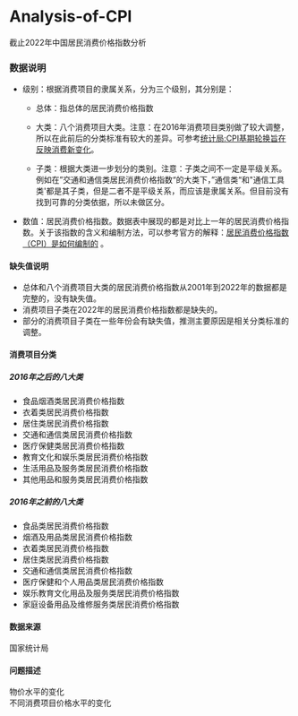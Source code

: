# Analysis-of-CPI
截止2022年中国居民消费价格指数分析

### 数据说明


- 级别：根据消费项目的隶属关系，分为三个级别，其分别是：   

   - 总体：指总体的居民消费价格指数<br>

   - 大类：八个消费项目大类。注意：在2016年消费项目类别做了较大调整，所以在此前后的分类标准有较大的差异。可参考[统计局:CPI基期轮换旨在反映消费新变化](https://www.gov.cn/xinwen/2016-02/20/content_5043978.htm)。<br>

   - 子类：根据大类进一步划分的类别。注意：子类之间不一定是平级关系。例如在”交通和通信类居民消费价格指数“的大类下，”通信类“和"通信工具类'都是其子类，但是二者不是平级关系，而应该是隶属关系。但目前没有找到可靠的分类依据，所以未做区分。
  
- 数值：居民消费价格指数。数据表中展现的都是对比上一年的居民消费价格指数。关于该指数的含义和编制方法，可以参考官方的解释：[居民消费价格指数（CPI）是如何编制的](http://www.stats.gov.cn/zs/tjws/tjzb/202301/t20230101_1903757.html) 。

#### 缺失值说明 
- 总体和八个消费项目大类的居民消费价格指数从2001年到2022年的数据都是完整的，没有缺失值。<br>
- 消费项目子类在2022年的居民消费价格指数都是缺失的。<br>
- 部分的消费项目子类在一些年份会有缺失值，推测主要原因是相关分类标准的调整。

#### 消费项目分类
##### 2016年之后的八大类

- 食品烟酒类居民消费价格指数<br>
- 衣着类居民消费价格指数<br>
- 居住类居民消费价格指数<br>
- 交通和通信类居民消费价格指数<br>
- 医疗保健类居民消费价格指数<br>
- 教育文化和娱乐类居民消费价格指数<br>
- 生活用品及服务类居民消费价格指数<br>
- 其他用品和服务类居民消费价格指数<br>
##### 2016年之前的八大类

- 食品类居民消费价格指数<br>
- 烟酒及用品类居民消费价格指数<br>
- 衣着类居民消费价格指数<br>
- 居住类居民消费价格指数<br>
- 交通和通信类居民消费价格指数<br>
- 医疗保健和个人用品类居民消费价格指数<br>
- 娱乐教育文化用品及服务类居民消费价格指数<br>
- 家庭设备用品及维修服务类居民消费价格指数<br>

#### 数据来源
国家统计局

#### 问题描述
物价水平的变化<br>
不同消费项目价格水平的变化<br>
